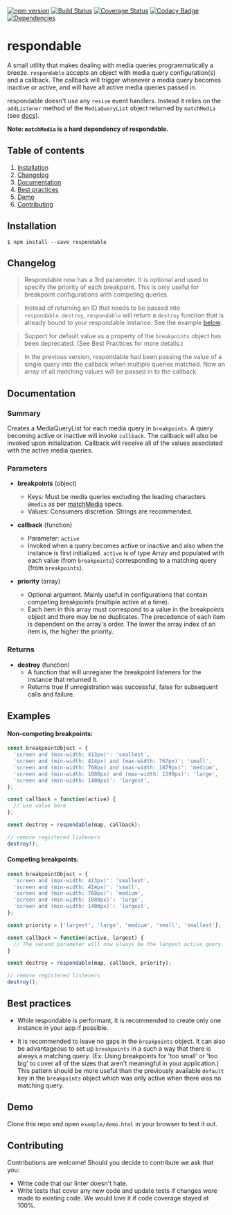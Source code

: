 [![npm version](https://badge.fury.io/js/respondable.svg)](https://badge.fury.io/js/respondable) [![Build Status](https://travis-ci.org/ConciergeAuctions/respondable.svg?branch=master)](https://travis-ci.org/ConciergeAuctions/respondable) [![Coverage Status](https://coveralls.io/repos/github/ConciergeAuctions/respondable/badge.svg?branch=master)](https://coveralls.io/github/ConciergeAuctions/respondable?branch=master) [![Codacy Badge](https://api.codacy.com/project/badge/Grade/5e57f35560ff437ba63f0b40bea027f4)](https://www.codacy.com/app/Concierge-Auctions/respondable_2?utm_source=github.com&amp;utm_medium=referral&amp;utm_content=ConciergeAuctions/respondable&amp;utm_campaign=Badge_Grade) [![Dependencies](https://img.shields.io/david/ConciergeAuctions/respondable.svg)](https://david-dm.org/ConciergeAuctions/respondable#info=dependencies)

# respondable

A small utility that makes dealing with media queries programmatically a breeze. `respondable` accepts an object with media query configuration(s) and a callback. The callback will trigger whenever a media query becomes inactive or active, and will have all active media queries passed in.

respondable doesn't use any `resize` event handlers. Instead it relies on the `addListener` method of the `MediaQueryList` object returned by `matchMedia` (see [docs](https://developer.mozilla.org/en-US/docs/Web/API/Window/matchMedia)).

**Note: `matchMedia` is a hard dependency of respondable.**


## Table of contents
  1. [Installation](#installation)
  2. [Changelog](#changelog)
  3. [Documentation](#documentation)
  4. [Best practices](#best-practices)
  5. [Demo](#demo)
  6. [Contributing](#contributing)


## Installation

`$ npm install --save respondable`

## Changelog
> Respondable now has a 3rd parameter. It is optional and used to specify the priority of each breakpoint. This is only useful for breakpoint configurations with competing queries.

> Instead of returning an ID that needs to be passed into `respondable.destroy`, `respondable` will return a `destroy` function that is already bound to your respondable instance. See the example [below](#example).

> Support for default value as a property of the `breakpoints` object has been deprecated. (See Best Practices for more details.)

> In the previous version, respondable had been passing the value of a single query into the callback when multiple queries matched. Now an array of all matching values will be passed in to the callback.

## Documentation

### Summary
Creates a MediaQueryList for each media query in `breakpoints`. A query becoming active or inactive will invoke `callback`. The callback will also be invoked upon initialization. Callback will receive all of the values associated with the active media queries.

### Parameters
* **breakpoints** (object)
  - Keys: Must be media queries excluding the leading characters `@media` as per [matchMedia](https://developer.mozilla.org/en-US/docs/Web/API/Window/matchMedia) specs.
  - Values: Consumers discretion. Strings are recommended.

* **callback** (function)
  - Parameter: `active`
  - Invoked when a query becomes active or inactive and also when the instance is first initialized. `active` is of type Array and populated with each value (from `breakpoints`) corresponding to a matching query (from `breakpoints`).

* **priority** (array)
  - Optional argument. Mainly useful in configurations that contain competing breakpoints (multiple active at a time).
  - Each item in this array must correspond to a value in the breakpoints object and there may be no duplicates. The precedence of each item is dependent on the array's order. The lower the array index of an item is, the higher the priority.

### Returns
* **destroy** (function)
  - A function that will unregister the breakpoint listeners for the instance that returned it.
  - Returns true if unregistration was successful, false for subsequent calls and failure.

## Examples

#### Non-competing breakpoints:
```js
const breakpointObject = {
  'screen and (max-width: 413px)': 'smallest',
  'screen and (min-width: 414px) and (max-width: 767px)': 'small',
  'screen and (min-width: 768px) and (max-width: 1079px)': 'medium',
  'screen and (min-width: 1080px) and (max-width: 1399px)': 'large',
  'screen and (min-width: 1400px)': 'largest',
};

const callback = function(active) {
  // use value here
};

const destroy = respondable(map, callback);

// remove registered listeners
destroy();
```

#### Competing breakpoints:
```js
const breakpointObject = {
  'screen and (max-width: 413px)': 'smallest',
  'screen and (min-width: 414px)': 'small',
  'screen and (min-width: 768px)': 'medium',
  'screen and (min-width: 1080px)': 'large',
  'screen and (min-width: 1400px)': 'largest',
};

const priority = ['largest', 'large', 'medium', 'small', 'smallest'];

const callback = function(active, largest) {
  // The second parameter will now always be the largest active query.
}

const destroy = respondable(map, callback, priority);

// remove registered listeners
destroy();
```

## Best practices

- While respondable is performant, it is recommended to create only one instance in your app if possible.

- It is recommended to leave no gaps in the `breakpoints` object. It can also be advantageous to set up `breakpoints` in a such a way that there is always a matching query. (Ex: Using breakpoints for 'too small' or 'too big' to cover all of the sizes that aren't meaningful in your application.) This pattern should be more useful than the previously available `default` key in the `breakpoints` object which was only active when there was no matching query.

## Demo

Clone this repo and open `example/demo.html` in your browser to test it out.

## Contributing
Contributions are welcome! Should you decide to contribute we ask that you:
- Write code that our linter doesn't hate.
- Write tests that cover any new code and update tests if changes were made to existing code. We would love it if code coverage stayed at 100%.
